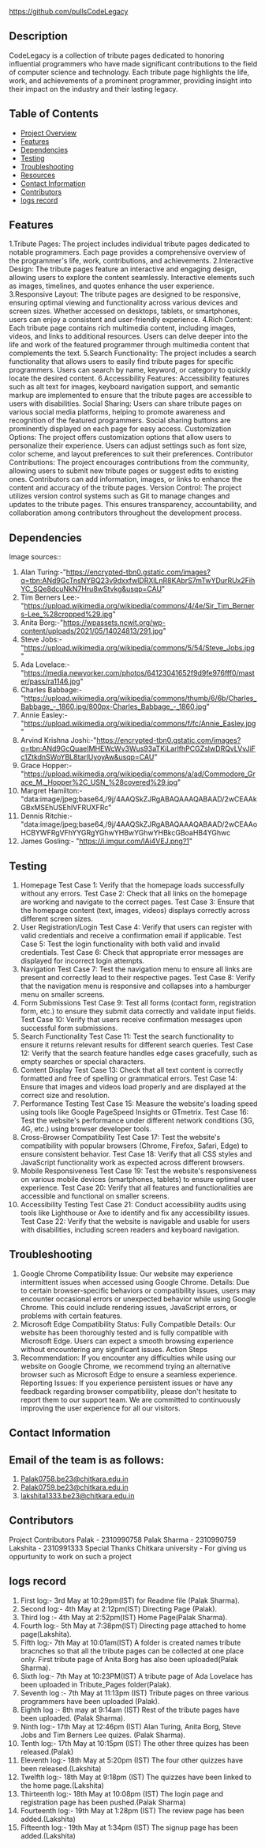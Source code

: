 
https://github.com/pullsCodeLegacy

## Description

 CodeLegacy is a collection of tribute pages dedicated to honoring influential programmers who have made significant contributions to the field of computer science and technology. Each tribute page highlights the life, work, and achievements of a prominent programmer, providing insight into their impact on the industry and their lasting legacy.

## Table of Contents

- [Project Overview](#project-overview)
- [Features](#features)
- [Dependencies](#dependencies)
- [Testing](#testing)
- [Troubleshooting](#troubleshooting)
- [Resources](#resources)
- [Contact Information](#contact-information)
- [Contributors](#contributors)
- [logs record](#changelog)


## Features

1.Tribute Pages: The project includes individual tribute pages dedicated to notable programmers. Each page provides a comprehensive overview of the programmer's life, work, contributions, and achievements.
2.Interactive Design: The tribute pages feature an interactive and engaging design, allowing users to explore the content seamlessly. Interactive elements such as images, timelines, and quotes enhance the user experience.
3.Responsive Layout: The tribute pages are designed to be responsive, ensuring optimal viewing and functionality across various devices and screen sizes. Whether accessed on desktops, tablets, or smartphones, users can enjoy a consistent and user-friendly experience.
4.Rich Content: Each tribute page contains rich multimedia content, including images, videos, and links to additional resources. Users can delve deeper into the life and work of the featured programmer through multimedia content that complements the text.
5.Search Functionality: The project includes a search functionality that allows users to easily find tribute pages for specific programmers. Users can search by name, keyword, or category to quickly locate the desired content.
6.Accessibility Features: Accessibility features such as alt text for images, keyboard navigation support, and semantic markup are implemented to ensure that the tribute pages are accessible to users with disabilities.
Social Sharing: Users can share tribute pages on various social media platforms, helping to promote awareness and recognition of the featured programmers. Social sharing buttons are prominently displayed on each page for easy access.
Customization Options: The project offers customization options that allow users to personalize their experience. Users can adjust settings such as font size, color scheme, and layout preferences to suit their preferences.
Contributor Contributions: The project encourages contributions from the community, allowing users to submit new tribute pages or suggest edits to existing ones. Contributors can add information, images, or links to enhance the content and accuracy of the tribute pages.
Version Control: The project utilizes version control systems such as Git to manage changes and updates to the tribute pages. This ensures transparency, accountability, and collaboration among contributors throughout the development process.

## Dependencies
Image sources::
1. Alan Turing:-"https://encrypted-tbn0.gstatic.com/images?q=tbn:ANd9GcTnsNYBQ23v9dxxfwlDRXlLnR8KAbrS7mTwYDurRUx2FihYC_SQe8dcuNkN7Hru8wStvkg&usqp=CAU"
2. Tim Berners Lee:-"https://upload.wikimedia.org/wikipedia/commons/4/4e/Sir_Tim_Berners-Lee_%28cropped%29.jpg"
3. Anita Borg:-"https://wpassets.ncwit.org/wp-content/uploads/2021/05/14024813/291.jpg"
4. Steve Jobs:- "https://upload.wikimedia.org/wikipedia/commons/5/54/Steve_Jobs.jpg"
5. Ada Lovelace:-"https://media.newyorker.com/photos/64123041652f9d9fe976fff0/master/pass/ra1146.jpg"
6. Charles Babbage:- "https://upload.wikimedia.org/wikipedia/commons/thumb/6/6b/Charles_Babbage_-_1860.jpg/800px-Charles_Babbage_-_1860.jpg"
7. Annie Easley:- "https://upload.wikimedia.org/wikipedia/commons/f/fc/Annie_Easley.jpg"
8. Arvind Krishna Joshi:-"https://encrypted-tbn0.gstatic.com/images?q=tbn:ANd9GcQuaeIMHEWcWv3Wus93aTKiLarlfhPCGZsIwDRQvLVvJiFc1ZtkdnSWoYBL8tarlUyoyAw&usqp=CAU"
9. Grace Hopper:- "https://upload.wikimedia.org/wikipedia/commons/a/ad/Commodore_Grace_M._Hopper%2C_USN_%28covered%29.jpg"
10. Margret Hamilton:- "data:image/jpeg;base64,/9j/4AAQSkZJRgABAQAAAQABAAD/2wCEAAkGBxMSEhUSEhIVFRUXFRc"
11. Dennis Ritchie:- "data:image/jpeg;base64,/9j/4AAQSkZJRgABAQAAAQABAAD/2wCEAAoHCBYWFRgVFhYYGRgYGhwYHBwYGhwYHBkcGBoaHB4YGhwc
12. James Gosling:- "https://i.imgur.com/lAi4VEJ.png?1"

## Testing

1. Homepage
Test Case 1: Verify that the homepage loads successfully without any errors.
Test Case 2: Check that all links on the homepage are working and navigate to the correct pages.
Test Case 3: Ensure that the homepage content (text, images, videos) displays correctly across different screen sizes.
2. User Registration/Login
Test Case 4: Verify that users can register with valid credentials and receive a confirmation email if applicable.
Test Case 5: Test the login functionality with both valid and invalid credentials.
Test Case 6: Check that appropriate error messages are displayed for incorrect login attempts.
3. Navigation
Test Case 7: Test the navigation menu to ensure all links are present and correctly lead to their respective pages.
Test Case 8: Verify that the navigation menu is responsive and collapses into a hamburger menu on smaller screens.
4. Form Submissions
Test Case 9: Test all forms (contact form, registration form, etc.) to ensure they submit data correctly and validate input fields.
Test Case 10: Verify that users receive confirmation messages upon successful form submissions.
5. Search Functionality
Test Case 11: Test the search functionality to ensure it returns relevant results for different search queries.
Test Case 12: Verify that the search feature handles edge cases gracefully, such as empty searches or special characters.
6. Content Display
Test Case 13: Check that all text content is correctly formatted and free of spelling or grammatical errors.
Test Case 14: Ensure that images and videos load properly and are displayed at the correct size and resolution.
7. Performance Testing
Test Case 15: Measure the website's loading speed using tools like Google PageSpeed Insights or GTmetrix.
Test Case 16: Test the website's performance under different network conditions (3G, 4G, etc.) using browser developer tools.
8. Cross-Browser Compatibility
Test Case 17: Test the website's compatibility with popular browsers (Chrome, Firefox, Safari, Edge) to ensure consistent behavior.
Test Case 18: Verify that all CSS styles and JavaScript functionality work as expected across different browsers.
9. Mobile Responsiveness
Test Case 19: Test the website's responsiveness on various mobile devices (smartphones, tablets) to ensure optimal user experience.
Test Case 20: Verify that all features and functionalities are accessible and functional on smaller screens.
10. Accessibility Testing
Test Case 21: Conduct accessibility audits using tools like Lighthouse or Axe to identify and fix any accessibility issues.
Test Case 22: Verify that the website is navigable and usable for users with disabilities, including screen readers and keyboard navigation.



## Troubleshooting

1. Google Chrome Compatibility
Issue: Our website may experience intermittent issues when accessed using Google Chrome.
Details: Due to certain browser-specific behaviors or compatibility issues, users may encounter occasional errors or unexpected behavior while using Google Chrome. This could include rendering issues, JavaScript errors, or problems with certain features.
2. Microsoft Edge Compatibility
Status: Fully Compatible
Details: Our website has been thoroughly tested and is fully compatible with Microsoft Edge. Users can expect a smooth browsing experience without encountering any significant issues.
Action Steps
3. Recommendation: If you encounter any difficulties while using our website on Google Chrome, we recommend trying an alternative browser such as Microsoft Edge to ensure a seamless experience.
Reporting Issues: If you experience persistent issues or have any feedback regarding browser compatibility, please don't hesitate to report them to our support team. We are committed to continuously improving the user experience for all our visitors.



## Contact Information
## Email of the team is as follows:
1. Palak0758.be23@chitkara.edu.in
2. Palak0759.be23@chitkara.edu.in
3. lakshita1333.be23@chitkara.edu.in  

## Contributors

Project Contributors
Palak - 2310990758
Palak Sharma - 2310990759
Lakshita - 2310991333
Special Thanks
Chitkara university - For giving us oppurtunity to work on such a project

## logs record

1. First log:- 3rd May at 10:29pm(IST) for Readme file (Palak Sharma).
2. Second log:- 4th May at 2:12pm(IST) Directing Page (Palak).
3. Third log :- 4th May at 2:52pm(IST) Home Page(Palak Sharma).
4. Fourth log:- 5th May at 7:38pm(IST) Directing page attached to home page(Lakshita).
5. Fifth log:- 7th May at 10:01am(IST) A folder is created names tribute bracnches so that all the tribute pages can be collected at one place only. First tribute page of Anita Borg has also been uploaded(Palak Sharma).
6. Sixth log:- 7th May at 10:23PM(IST) A tribute page of Ada Lovelace has been uploaded in Tribute_Pages folder(Palak).
7. Seventh log :- 7th May at 11:13pm (IST) Tribute pages on three various programmers have been uploaded (Palak).
8. Eighth log :- 8th may at 9:14am (IST) Rest of the tribute pages have been uploaded. (Palak Sharma).
9. Ninth log:- 17th May at 12:46pm (IST) Alan Turing, Anita Borg, Steve Jobs and Tim Berners Lee quizes. (Palak Sharma).
10. Tenth log:- 17th May at 10:15pm (IST) The other three quizes has been released.(Palak)
11. Eleventh log:- 18th May at 5:20pm (IST) The four other quizzes have been released.(Lakshita)
12. Twelfth log:- 18th May at 9:18pm (IST) The quizzes have been linked to the home page.(Lakshita)
13. Thirteenth log:- 18th May at 10:08pm (IST) The login page and registration page has been pushed.(Palak Sharma)
14. Fourteenth log:- 19th May at 1:28pm (IST) The review page has been added.(Lakshita)
15. Fifteenth log:- 19th May at 1:34pm (IST) The signup page has been added.(Lakshita)

